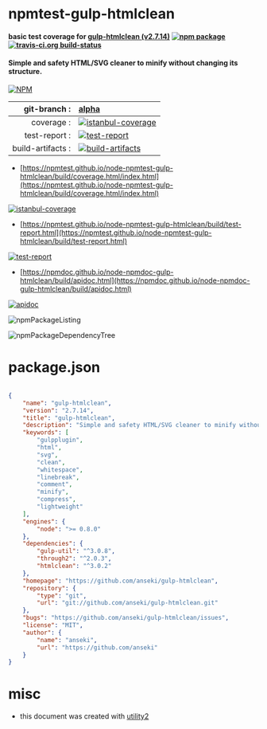 # npmtest-gulp-htmlclean

#### basic test coverage for  [gulp-htmlclean (v2.7.14)](https://github.com/anseki/gulp-htmlclean)  [![npm package](https://img.shields.io/npm/v/npmtest-gulp-htmlclean.svg?style=flat-square)](https://www.npmjs.org/package/npmtest-gulp-htmlclean) [![travis-ci.org build-status](https://api.travis-ci.org/npmtest/node-npmtest-gulp-htmlclean.svg)](https://travis-ci.org/npmtest/node-npmtest-gulp-htmlclean)

#### Simple and safety HTML/SVG cleaner to minify without changing its structure.

[![NPM](https://nodei.co/npm/gulp-htmlclean.png?downloads=true&downloadRank=true&stars=true)](https://www.npmjs.com/package/gulp-htmlclean)

| git-branch : | [alpha](https://github.com/npmtest/node-npmtest-gulp-htmlclean/tree/alpha)|
|--:|:--|
| coverage : | [![istanbul-coverage](https://npmtest.github.io/node-npmtest-gulp-htmlclean/build/coverage.badge.svg)](https://npmtest.github.io/node-npmtest-gulp-htmlclean/build/coverage.html/index.html)|
| test-report : | [![test-report](https://npmtest.github.io/node-npmtest-gulp-htmlclean/build/test-report.badge.svg)](https://npmtest.github.io/node-npmtest-gulp-htmlclean/build/test-report.html)|
| build-artifacts : | [![build-artifacts](https://npmtest.github.io/node-npmtest-gulp-htmlclean/glyphicons_144_folder_open.png)](https://github.com/npmtest/node-npmtest-gulp-htmlclean/tree/gh-pages/build)|

- [https://npmtest.github.io/node-npmtest-gulp-htmlclean/build/coverage.html/index.html](https://npmtest.github.io/node-npmtest-gulp-htmlclean/build/coverage.html/index.html)

[![istanbul-coverage](https://npmtest.github.io/node-npmtest-gulp-htmlclean/build/screenCapture.buildCi.browser.%252Ftmp%252Fbuild%252Fcoverage.lib.html.png)](https://npmtest.github.io/node-npmtest-gulp-htmlclean/build/coverage.html/index.html)

- [https://npmtest.github.io/node-npmtest-gulp-htmlclean/build/test-report.html](https://npmtest.github.io/node-npmtest-gulp-htmlclean/build/test-report.html)

[![test-report](https://npmtest.github.io/node-npmtest-gulp-htmlclean/build/screenCapture.buildCi.browser.%252Ftmp%252Fbuild%252Ftest-report.html.png)](https://npmtest.github.io/node-npmtest-gulp-htmlclean/build/test-report.html)

- [https://npmdoc.github.io/node-npmdoc-gulp-htmlclean/build/apidoc.html](https://npmdoc.github.io/node-npmdoc-gulp-htmlclean/build/apidoc.html)

[![apidoc](https://npmdoc.github.io/node-npmdoc-gulp-htmlclean/build/screenCapture.buildCi.browser.%252Ftmp%252Fbuild%252Fapidoc.html.png)](https://npmdoc.github.io/node-npmdoc-gulp-htmlclean/build/apidoc.html)

![npmPackageListing](https://npmtest.github.io/node-npmtest-gulp-htmlclean/build/screenCapture.npmPackageListing.svg)

![npmPackageDependencyTree](https://npmtest.github.io/node-npmtest-gulp-htmlclean/build/screenCapture.npmPackageDependencyTree.svg)



# package.json

```json

{
    "name": "gulp-htmlclean",
    "version": "2.7.14",
    "title": "gulp-htmlclean",
    "description": "Simple and safety HTML/SVG cleaner to minify without changing its structure.",
    "keywords": [
        "gulpplugin",
        "html",
        "svg",
        "clean",
        "whitespace",
        "linebreak",
        "comment",
        "minify",
        "compress",
        "lightweight"
    ],
    "engines": {
        "node": ">= 0.8.0"
    },
    "dependencies": {
        "gulp-util": "^3.0.8",
        "through2": "^2.0.3",
        "htmlclean": "^3.0.2"
    },
    "homepage": "https://github.com/anseki/gulp-htmlclean",
    "repository": {
        "type": "git",
        "url": "git://github.com/anseki/gulp-htmlclean.git"
    },
    "bugs": "https://github.com/anseki/gulp-htmlclean/issues",
    "license": "MIT",
    "author": {
        "name": "anseki",
        "url": "https://github.com/anseki"
    }
}
```



# misc
- this document was created with [utility2](https://github.com/kaizhu256/node-utility2)
